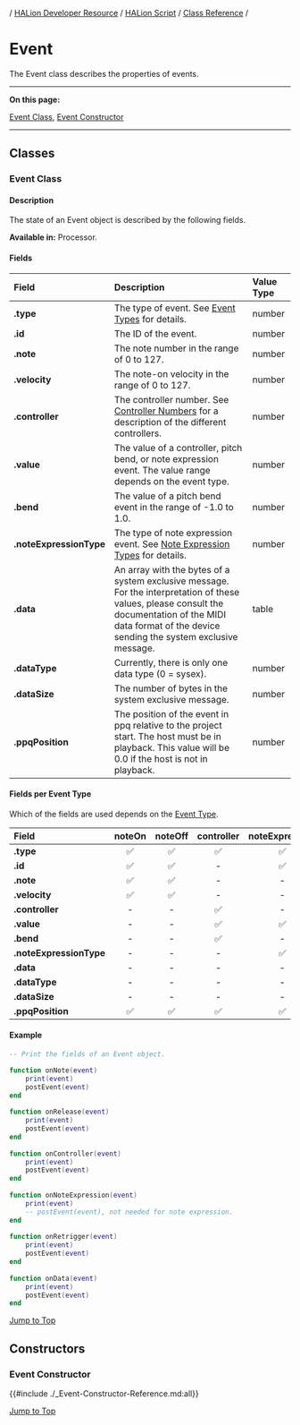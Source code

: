 / [HALion Developer Resource](../../HALion-Developer-Resource.md) / [HALion Script](./HALion-Script.md) / [Class Reference](./Class-Reference.md) /

# Event

The Event class describes the properties of events.

---

**On this page:**

[Event Class](#event-class), [Event Constructor](#event-constructor)

---

## Classes

### Event Class

#### Description

The state of an Event object is described by the following fields.

**Available in:** Processor.

#### Fields

|Field|Description|Value Type|
|:-|:-|:-|
|**.type**|The type of event. See [Event Types](./Event-Types.md) for details.|number|
|**.id**|The ID of the event.|number|
|**.note**|The note number in the range of 0 to 127.|number|
|**.velocity**|The note-on velocity in the range of 0 to 127.|number|
|**.controller**|The controller number. See [Controller Numbers](./Controller-Numbers.md) for a description of the different controllers.|number|
|**.value**|The value of a controller, pitch bend, or note expression event. The value range depends on the event type.|number|
|**.bend**|The value of a pitch bend event in the range of -1.0 to 1.0.|number|
|**.noteExpressionType**|The type of note expression event. See [Note Expression Types](./Note-Expression-Types.md) for details.|number|
|**.data**|An array with the bytes of a system exclusive message. For the interpretation of these values, please consult the documentation of the MIDI data format of the device sending the system exclusive message.|table|
|**.dataType**|Currently, there is only one data type (0 = sysex).|number|
|**.dataSize**|The number of bytes in the system exclusive message.|number|
|**.ppqPosition**|The position of the event in ppq relative to the project start. The host must be in playback. This value will be 0.0 if the host is not in playback.|number|

#### Fields per Event Type

Which of the fields are used depends on the [Event Type](./Event-Types.md).

|Field|noteOn|noteOff|controller|noteExpression|noteRetrigger|data|
|:-|:-:|:-:|:-:|:-:|:-:|:-:|
|**.type**|&#9989;|&#9989;|&#9989;|&#9989;|&#9989;|&#9989;|
|**.id**|&#9989;|&#9989;|-|&#9989;|&#9989;|-|
|**.note**|&#9989;|&#9989;|-|-|&#9989;|-|
|**.velocity**|&#9989;|&#9989;|-|-|&#9989;|-|
|**.controller**|-|-|&#9989;|-|-|-|
|**.value**|-|-|&#9989;|&#9989;|-|-|
|**.bend**|-|-|&#9989;|-|-|-|
|**.noteExpressionType**|-|-|-|&#9989;|-|-|
|**.data**|-|-|-|-|-|&#9989;|
|**.dataType**|-|-|-|-|-|&#9989;|
|**.dataSize**|-|-|-|-|-|&#9989;|
|**.ppqPosition**|&#9989;|&#9989;|&#9989;|&#9989;|&#9989;|&#9989;|

#### Example

```lua
-- Print the fields of an Event object.

function onNote(event)
    print(event)
    postEvent(event)
end
 
function onRelease(event)
    print(event)
    postEvent(event)
end
  
function onController(event)
    print(event)
    postEvent(event)
end
  
function onNoteExpression(event)
    print(event)
    -- postEvent(event), not needed for note expression.
end
 
function onRetrigger(event)
    print(event)
    postEvent(event)
end
 
function onData(event)
    print(event)
    postEvent(event)
end
```

[Jump to Top ](#event)

## Constructors

### Event Constructor

{{#include ./_Event-Constructor-Reference.md:all}}

[Jump to Top ](#event)
